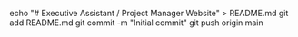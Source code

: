 echo "# Executive Assistant / Project Manager Website" > README.md
git add README.md
git commit -m "Initial commit"
git push origin main
